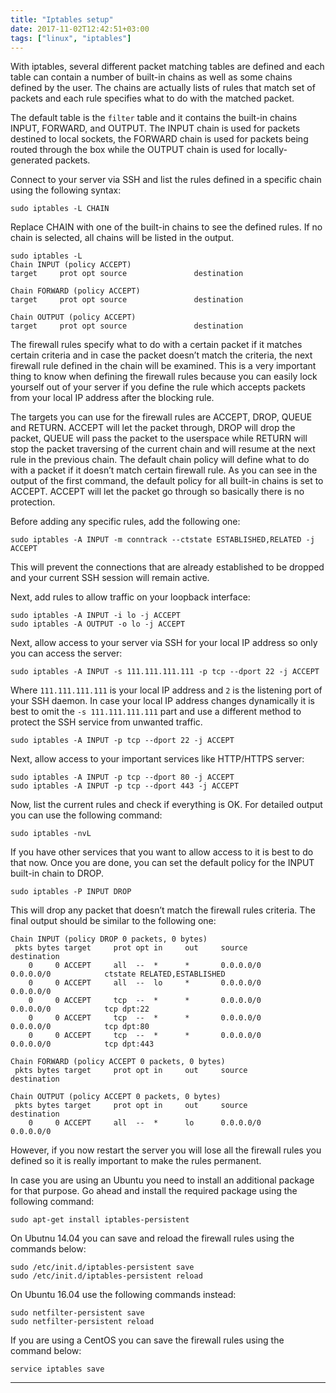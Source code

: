 ```yaml
---
title: "Iptables setup"
date: 2017-11-02T12:42:51+03:00
tags: ["linux", "iptables"]
---
```


With iptables, several different packet matching tables are defined and each table can contain a number of built-in chains as well as some chains defined by the user. The chains are actually lists of rules that match set of packets and each rule specifies what to do with the matched packet.

The default table is the `filter` table and it contains the built-in chains INPUT, FORWARD, and OUTPUT. The INPUT chain is used for packets destined to local sockets, the FORWARD chain is used for packets being routed through the box while the OUTPUT chain is used for locally-generated packets.

Connect to your server via SSH and list the rules defined in a specific chain using the following syntax:

```
sudo iptables -L CHAIN
```

Replace CHAIN with one of the built-in chains to see the defined rules. If no chain is selected, all chains will be listed in the output.

```
sudo iptables -L
Chain INPUT (policy ACCEPT)
target     prot opt source               destination

Chain FORWARD (policy ACCEPT)
target     prot opt source               destination

Chain OUTPUT (policy ACCEPT)
target     prot opt source               destination
```

The firewall rules specify what to do with a certain packet if it matches certain criteria and in case the packet doesn’t match the criteria, the next firewall rule defined in the chain will be examined. This is a very important thing to know when defining the firewall rules because you can easily lock yourself out of your server if you define the rule which accepts packets from your local IP address after the blocking rule.

The targets you can use for the firewall rules are ACCEPT, DROP, QUEUE and RETURN. ACCEPT will let the packet through, DROP will drop the packet, QUEUE will pass the packet to the userspace while RETURN will stop the packet traversing of the current chain and will resume at the next rule in the previous chain. The default chain policy will define what to do with a packet if it doesn’t match certain firewall rule. As you can see in the output of the first command, the default policy for all built-in chains is set to ACCEPT. ACCEPT will let the packet go through so basically there is no protection.

Before adding any specific rules, add the following one:

```
sudo iptables -A INPUT -m conntrack --ctstate ESTABLISHED,RELATED -j ACCEPT
```

This will prevent the connections that are already established to be dropped and your current SSH session will remain active.

Next, add rules to allow traffic on your loopback interface:

```
sudo iptables -A INPUT -i lo -j ACCEPT
sudo iptables -A OUTPUT -o lo -j ACCEPT
```

Next, allow access to your server via SSH for your local IP address so only you can access the server:

```
sudo iptables -A INPUT -s 111.111.111.111 -p tcp --dport 22 -j ACCEPT
```

Where `111.111.111.111` is your local IP address and `2` is the listening port of your SSH daemon. In case your local IP address changes dynamically it is best to omit the `-s 111.111.111.111` part and use a different method to protect the SSH service from unwanted traffic.

```
sudo iptables -A INPUT -p tcp --dport 22 -j ACCEPT
```

Next, allow access to your important services like HTTP/HTTPS server:

```
sudo iptables -A INPUT -p tcp --dport 80 -j ACCEPT
sudo iptables -A INPUT -p tcp --dport 443 -j ACCEPT
```

Now, list the current rules and check if everything is OK. For detailed output you can use the following command:

```
sudo iptables -nvL
```

If you have other services that you want to allow access to it is best to do that now. Once you are done, you can set the default policy for the INPUT built-in chain to DROP.

```
sudo iptables -P INPUT DROP
```

This will drop any packet that doesn’t match the firewall rules criteria. The final output should be similar to the following one:

```
Chain INPUT (policy DROP 0 packets, 0 bytes)
 pkts bytes target     prot opt in     out     source               destination
    0     0 ACCEPT     all  --  *      *       0.0.0.0/0            0.0.0.0/0            ctstate RELATED,ESTABLISHED
    0     0 ACCEPT     all  --  lo     *       0.0.0.0/0            0.0.0.0/0
    0     0 ACCEPT     tcp  --  *      *       0.0.0.0/0            0.0.0.0/0            tcp dpt:22
    0     0 ACCEPT     tcp  --  *      *       0.0.0.0/0            0.0.0.0/0            tcp dpt:80
    0     0 ACCEPT     tcp  --  *      *       0.0.0.0/0            0.0.0.0/0            tcp dpt:443

Chain FORWARD (policy ACCEPT 0 packets, 0 bytes)
 pkts bytes target     prot opt in     out     source               destination

Chain OUTPUT (policy ACCEPT 0 packets, 0 bytes)
 pkts bytes target     prot opt in     out     source               destination
    0     0 ACCEPT     all  --  *      lo      0.0.0.0/0            0.0.0.0/0
```

However, if you now restart the server you will lose all the firewall rules you defined so it is really important to make the rules permanent.

In case you are using an Ubuntu you need to install an additional package for that purpose. Go ahead and install the required package using the following command:

```
sudo apt-get install iptables-persistent
```

On Ubutnu 14.04 you can save and reload the firewall rules using the commands below:

```
sudo /etc/init.d/iptables-persistent save
sudo /etc/init.d/iptables-persistent reload
```

On Ubuntu 16.04 use the following commands instead:

```
sudo netfilter-persistent save
sudo netfilter-persistent reload
```

If you are using a CentOS you can save the firewall rules using the command below:

```
service iptables save
```

---
